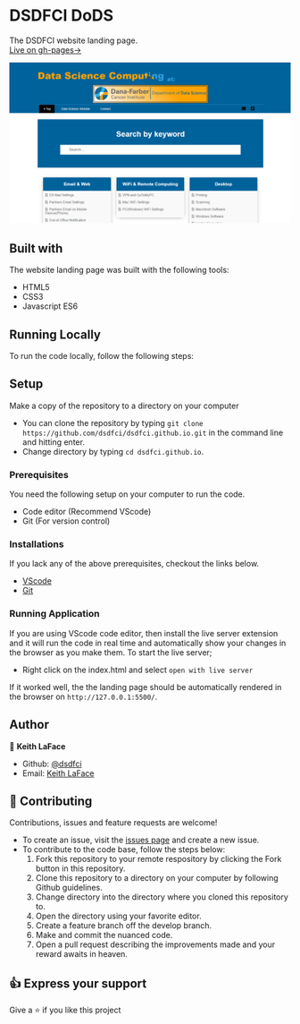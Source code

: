 # DSDFCI DoDS

The DSDFCI website landing page.
<br />
[Live on gh-pages→](https://dsdfci.github.io/)

![screenshot](screenshot.png)

## Built with
The website landing page was built with the following tools:

- HTML5
- CSS3
- Javascript ES6

## Running Locally
To run the code locally, follow the following steps:

## Setup
Make a copy of the repository to a directory on your computer

- You can clone the repository by typing `git clone https://github.com/dsdfci/dsdfci.github.io.git` in the command line and hitting enter.
- Change directory by typing `cd dsdfci.github.io`.

### Prerequisites
You need the following setup on your computer to run the code.

- Code editor (Recommend VScode)
- Git (For version control)

### Installations
If you lack any of the above prerequisites, checkout the links below.

- [VScode](https://code.visualstudio.com/download) 
- [Git](https://git-scm.com/)

### Running Application
If you are using VScode code editor, then install the live server extension and it will run the code in real time and automatically show your changes in the browser as you make them.
To start the live server;

- Right click on the index.html and select `open with live server`

If it worked well, the the landing page should be automatically rendered in the browser on `http://127.0.0.1:5500/`.

## Author

👤 **Keith LaFace**

- Github: [@dsdfci](https://github.com/dsdfci)
- Email: [Keith LaFace](mailto:keith@ds.dfci.harvard.edu)

## 🤝 Contributing

Contributions, issues and feature requests are welcome!

- To create an issue, visit the [issues page](https://github.com/dsdfci/dsdfci.github.io/issues) and create a new issue.
- To contribute to the code base, follow the steps below:
  1. Fork this repository to your remote respository by clicking the Fork button in this repository.
  2. Clone this repository to a directory on your computer by following Github guidelines.
  3. Change directory into the directory where you cloned this repository to.
  4. Open the directory using your favorite editor.
  5. Create a feature branch off the develop branch.
  6. Make and commit the nuanced code.
  7. Open a pull request describing the improvements made and your reward awaits in heaven.

## 👍 Express your support

Give a ⭐️ if you like this project
